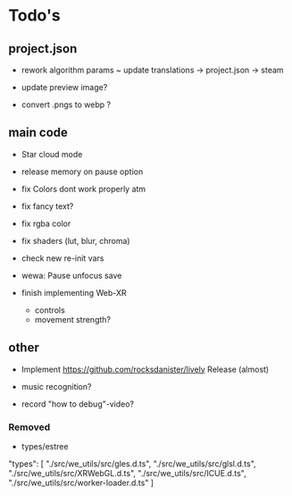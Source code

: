 # Todo's

## project.json

- rework algorithm params
    ~ update translations -> project.json -> steam

- update preview image?

- convert .pngs to webp ?

## main code

- Star cloud mode
- release memory on pause option

- fix Colors dont work properly atm

- fix fancy text?
- fix rgba color
- fix shaders (lut, blur, chroma)
- check new re-init vars
- wewa: Pause unfocus save
- finish implementing Web-XR
  - controls
  - movement strength?

## other

- Implement <https://github.com/rocksdanister/lively> Release (almost)

- music recognition?
- record "how to debug"-video?

### Removed

- types/estree

"types": [
  "./src/we_utils/src/gles.d.ts",
  "./src/we_utils/src/glsl.d.ts",
  "./src/we_utils/src/XRWebGL.d.ts",
  "./src/we_utils/src/ICUE.d.ts",
  "./src/we_utils/src/worker-loader.d.ts"
 ]
